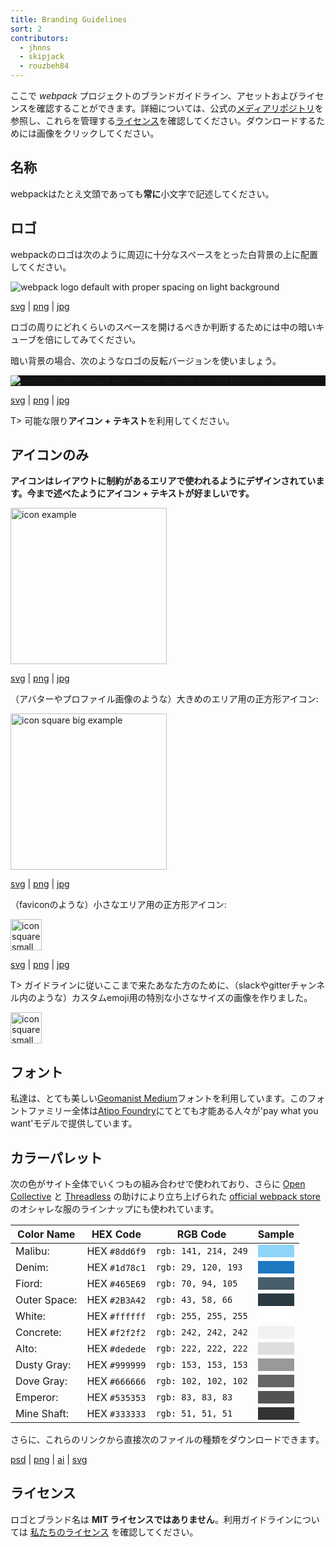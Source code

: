 ```yaml
---
title: Branding Guidelines
sort: 2
contributors:
  - jhnns
  - skipjack
  - rouzbeh84
---
```


<!--
Here you can find **webpack** project brand guidelines, assets, and license. See our official [media repository](https://github.com/webpack/media) for more information and to find the [license](https://github.com/webpack/media/blob/master/LICENSE) that governs this work. Click any of the images to download them.
-->

ここで *webpack* プロジェクトのブランドガイドライン、アセットおよびライセンスを確認することができます。詳細については、公式の[メディアリポジトリ](https://github.com/webpack/media)を参照し、これらを管理する[ライセンス](https://github.com/webpack/media/blob/master/LICENSE)を確認してください。ダウンロードするためには画像をクリックしてください。

<!--
## The Name

webpack should **always** be written in lower-case letters, even at the beginning of a sentence.
-->

## 名称

webpackはたとえ文頭であっても**常に**小文字で記述してください。

<!--
## Logo

The webpack logo should be placed on a white background with enough space around it like this:

<img src="https://raw.githubusercontent.com/webpack/media/master/logo/logo-on-white-bg.png" alt="webpack logo default with proper spacing on light background" />

[svg](https://github.com/webpack/media/blob/master/logo/logo-on-white-bg.svg) | [png](https://github.com/webpack/media/blob/master/logo/logo-on-white-bg.png) | [jpg](https://github.com/webpack/media/blob/master/logo/logo-on-white-bg.jpg)

Just double the size of the inner dark blue cube to get an idea how much space the logo should have.

For dark backgrounds, you can use the negative version of the logo:

<div style="display: block; background: #111;">
  <img src="https://raw.githubusercontent.com/webpack/media/master/logo/logo-on-dark-bg.png" alt="webpack logo default with proper spacing on light background" />
</div>

[svg](https://github.com/webpack/media/blob/master/logo/logo-on-dark-bg.svg) | [png](https://github.com/webpack/media/blob/master/logo/logo-on-dark-bg.png) | [jpg](https://github.com/webpack/media/blob/master/logo/logo-on-dark-bg.jpg)

T> Please use the **icon + text** whenever possible.
-->


## ロゴ

webpackのロゴは次のように周辺に十分なスペースをとった白背景の上に配置してください。

<img src="https://raw.githubusercontent.com/webpack/media/master/logo/logo-on-white-bg.png" alt="webpack logo default with proper spacing on light background" />

[svg](https://github.com/webpack/media/blob/master/logo/logo-on-white-bg.svg) | [png](https://github.com/webpack/media/blob/master/logo/logo-on-white-bg.png) | [jpg](https://github.com/webpack/media/blob/master/logo/logo-on-white-bg.jpg)

ロゴの周りにどれくらいのスペースを開けるべきか判断するためには中の暗いキューブを倍にしてみてください。

暗い背景の場合、次のようなロゴの反転バージョンを使いましょう。

<div style="display: block; background: #111;">
  <img src="https://raw.githubusercontent.com/webpack/media/master/logo/logo-on-dark-bg.png" alt="webpack logo default with proper spacing on light background" />
</div>

[svg](https://github.com/webpack/media/blob/master/logo/logo-on-dark-bg.svg) | [png](https://github.com/webpack/media/blob/master/logo/logo-on-dark-bg.png) | [jpg](https://github.com/webpack/media/blob/master/logo/logo-on-dark-bg.jpg)

T> 可能な限り**アイコン + テキスト**を利用してください。

<!--
## Icon only

**The icon is designed to be used in layout-constrained areas. As previously stated, please prefer icon + text.**

<img src="https://raw.githubusercontent.com/webpack/media/master/logo/icon.png" width="250" alt="icon example">

[svg](https://github.com/webpack/media/blob/master/logo/icon.svg) | [png](https://github.com/webpack/media/blob/master/logo/icon.png) | [jpg](https://github.com/webpack/media/blob/master/logo/icon.jpg)

Square-sized icon for bigger areas (like avatars or profile pictures):

<img src="https://raw.githubusercontent.com/webpack/media/master/logo/icon-square-big.png" width="250" alt="icon square big example">

[svg](https://github.com/webpack/media/blob/master/logo/icon-square-big.svg) | [png](https://github.com/webpack/media/blob/master/logo/icon-square-big.png) | [jpg](https://github.com/webpack/media/blob/master/logo/icon-square-big.jpg)

Square-sized icon for smaller areas (like favicons):

<img src="https://raw.githubusercontent.com/webpack/media/master/logo/icon-square-small.png" width="50" alt="icon square small example">

[svg](https://github.com/webpack/media/blob/master/logo/icon-square-small.svg) | [png](https://github.com/webpack/media/blob/master/logo/icon-square-small.png) | [jpg](https://github.com/webpack/media/blob/master/logo/icon-square-small.jpg)

T> For those of you following our guidelines and have gotten this far, we've made a special smaller size image used especially for custom emoji (like in a slack or gitter channel ;))

<img src="/assets/icon-square-small-slack.png" width="50" alt="icon square small example">
-->

## アイコンのみ

**アイコンはレイアウトに制約があるエリアで使われるようにデザインされています。今まで述べたようにアイコン + テキストが好ましいです。**

<img src="https://raw.githubusercontent.com/webpack/media/master/logo/icon.png" width="250" alt="icon example">

[svg](https://github.com/webpack/media/blob/master/logo/icon.svg) | [png](https://github.com/webpack/media/blob/master/logo/icon.png) | [jpg](https://github.com/webpack/media/blob/master/logo/icon.jpg)

（アバターやプロファイル画像のような）大きめのエリア用の正方形アイコン:

<img src="https://raw.githubusercontent.com/webpack/media/master/logo/icon-square-big.png" width="250" alt="icon square big example">

[svg](https://github.com/webpack/media/blob/master/logo/icon-square-big.svg) | [png](https://github.com/webpack/media/blob/master/logo/icon-square-big.png) | [jpg](https://github.com/webpack/media/blob/master/logo/icon-square-big.jpg)

（faviconのような）小さなエリア用の正方形アイコン:

<img src="https://raw.githubusercontent.com/webpack/media/master/logo/icon-square-small.png" width="50" alt="icon square small example">

[svg](https://github.com/webpack/media/blob/master/logo/icon-square-small.svg) | [png](https://github.com/webpack/media/blob/master/logo/icon-square-small.png) | [jpg](https://github.com/webpack/media/blob/master/logo/icon-square-small.jpg)

T> ガイドラインに従いここまで来たあなた方のために、（slackやgitterチャンネル内のような）カスタムemoji用の特別な小さなサイズの画像を作りました。

<img src="/assets/icon-square-small-slack.png" width="50" alt="icon square small example">

<!--
## Font

We use the beautiful [Geomanist Medium](http://atipofoundry.com/fonts/geomanist) font from the extremely talented folks at the [Atipo Foundry](http://atipofoundry.com/) who provide the entire font family at a 'pay what you want' model.
-->

## フォント

私達は、とても美しい[Geomanist Medium](http://atipofoundry.com/fonts/geomanist)フォントを利用しています。このフォントファミリー全体は[Atipo Foundry](http://atipofoundry.com/)にてとても才能ある人々が'pay what you want'モデルで提供しています。


<!--
## Color Palette

The following colors are used throughout the site in various combinations and on our fancy clothing line launched with the help of [Open Collective](https://opencollective.com/) and [Threadless](https://medium.com/u/840563ee2a56) over at the [official webpack store](https://webpack.threadless.com/collections/the-final-release-collection/)!

| Color Name    | HEX Code      | RGB Code              | Sample
|---------------|---------------|-----------------------|-------------------------------
| Malibu:       | HEX `#8dd6f9` | `rgb: 141, 214, 249`  | <div style="background-color: #8dd6f9;">&nbsp;</div>
| Denim:        | HEX `#1d78c1` | `rgb: 29, 120, 193`   | <div style="background-color: #1d78c1;">&nbsp;</div>
| Fiord:        | HEX `#465E69` | `rgb: 70, 94, 105`    | <div style="background-color: #465E69;">&nbsp;</div>
| Outer Space:  | HEX `#2B3A42` | `rgb: 43, 58, 66`     | <div style="background-color: #2B3A42;">&nbsp;</div>
| White:        | HEX `#ffffff` | `rgb: 255, 255, 255`  | <div style="background-color: #ffffff;">&nbsp;</div>
| Concrete:     | HEX `#f2f2f2` | `rgb: 242, 242, 242`  | <div style="background-color: #f2f2f2;">&nbsp;</div>
| Alto:         | HEX `#dedede` | `rgb: 222, 222, 222`  | <div style="background-color: #dedede;">&nbsp;</div>
| Dusty Gray:   | HEX `#999999` | `rgb: 153, 153, 153`  | <div style="background-color: #999999;">&nbsp;</div>
| Dove Gray:    | HEX `#666666` | `rgb: 102, 102, 102`  | <div style="background-color: #666666;">&nbsp;</div>
| Emperor:      | HEX `#535353` | `rgb: 83, 83, 83`     | <div style="background-color: #535353;">&nbsp;</div>
| Mine Shaft:   | HEX `#333333` | `rgb: 51, 51, 51`     | <div style="background-color: #333333;">&nbsp;</div>

In addition, you can grab the following file types directly from these links:

[psd](https://raw.githubusercontent.com/webpack/media/master/design/webpack-palette.psd) | [png](https://raw.githubusercontent.com/webpack/media/master/design/webpack-palette.png)
 | [ai](https://raw.githubusercontent.com/webpack/media/master/design/webpack-palette.ai) | [svg](https://raw.githubusercontent.com/webpack/media/master/design/webpack-palette.svg)
-->


## カラーパレット

次の色がサイト全体でいくつもの組み合わせで使われており、さらに [Open Collective](https://opencollective.com/) と [Threadless](https://medium.com/u/840563ee2a56) の助けにより立ち上げられた [official webpack store](https://webpack.threadless.com/collections/the-final-release-collection/) のオシャレな服のラインナップにも使われています。

| Color Name    | HEX Code      | RGB Code              | Sample
|---------------|---------------|-----------------------|-------------------------------
| Malibu:       | HEX `#8dd6f9` | `rgb: 141, 214, 249`  | <div style="background-color: #8dd6f9;">&nbsp;</div>
| Denim:        | HEX `#1d78c1` | `rgb: 29, 120, 193`   | <div style="background-color: #1d78c1;">&nbsp;</div>
| Fiord:        | HEX `#465E69` | `rgb: 70, 94, 105`    | <div style="background-color: #465E69;">&nbsp;</div>
| Outer Space:  | HEX `#2B3A42` | `rgb: 43, 58, 66`     | <div style="background-color: #2B3A42;">&nbsp;</div>
| White:        | HEX `#ffffff` | `rgb: 255, 255, 255`  | <div style="background-color: #ffffff;">&nbsp;</div>
| Concrete:     | HEX `#f2f2f2` | `rgb: 242, 242, 242`  | <div style="background-color: #f2f2f2;">&nbsp;</div>
| Alto:         | HEX `#dedede` | `rgb: 222, 222, 222`  | <div style="background-color: #dedede;">&nbsp;</div>
| Dusty Gray:   | HEX `#999999` | `rgb: 153, 153, 153`  | <div style="background-color: #999999;">&nbsp;</div>
| Dove Gray:    | HEX `#666666` | `rgb: 102, 102, 102`  | <div style="background-color: #666666;">&nbsp;</div>
| Emperor:      | HEX `#535353` | `rgb: 83, 83, 83`     | <div style="background-color: #535353;">&nbsp;</div>
| Mine Shaft:   | HEX `#333333` | `rgb: 51, 51, 51`     | <div style="background-color: #333333;">&nbsp;</div>


さらに、これらのリンクから直接次のファイルの種類をダウンロードできます。

[psd](https://raw.githubusercontent.com/webpack/media/master/design/webpack-palette.psd) | [png](https://raw.githubusercontent.com/webpack/media/master/design/webpack-palette.png)
 | [ai](https://raw.githubusercontent.com/webpack/media/master/design/webpack-palette.ai) | [svg](https://raw.githubusercontent.com/webpack/media/master/design/webpack-palette.svg)


<!--
## License

The logo and the brand name are **not MIT licensed**. Please check [our LICENSE](https://github.com/webpack/media/blob/master/LICENSE) for usage guidelines.
-->

## ライセンス

ロゴとブランド名は **MIT ライセンスではありません**。利用ガイドラインについては [私たちのライセンス](https://github.com/webpack/media/blob/master/LICENSE) を確認してください。
